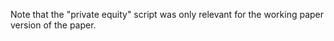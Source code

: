 Note that the "private equity" script was only relevant for the working paper version of the paper.
